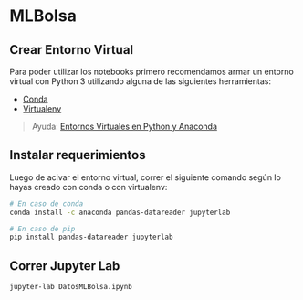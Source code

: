 # MLBolsa

## Crear Entorno Virtual

Para poder utilizar los notebooks primero recomendamos armar un entorno virtual con Python 3 utilizando alguna de las siguientes herramientas:

- [Conda](https://docs.conda.io/en/latest/)
- [Virtualenv](https://virtualenv.pypa.io/en/latest/)

> Ayuda: [Entornos Virtuales en Python y Anaconda](https://unipython.com/entornos-virtuales-en-python-y-anaconda/)

## Instalar requerimientos

Luego de acivar el entorno virtual, correr el siguiente comando según lo hayas creado con conda o con virtualenv:
```bash
# En caso de conda
conda install -c anaconda pandas-datareader jupyterlab

# En caso de pip
pip install pandas-datareader jupyterlab
```

## Correr Jupyter Lab

```bash
jupyter-lab DatosMLBolsa.ipynb
```
